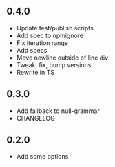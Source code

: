 ## 0.4.0
* Update test\/publish scripts
* Add spec to npmignore
* Fix iteration range
* Add specs
* Move newline outside of line div
* Tweak, fix, bump versions
* Rewrite in TS

## 0.3.0
* Add fallback to null-grammar
* CHANGELOG

## 0.2.0
* Add some options

